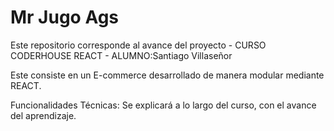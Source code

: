 # Mr Jugo Ags

Este repositorio corresponde al avance del proyecto - CURSO CODERHOUSE REACT - ALUMNO:Santiago Villaseñor

Este consiste en un E-commerce desarrollado de manera modular mediante REACT.

Funcionalidades Técnicas: Se explicará a lo largo del curso, con el avance del aprendizaje.